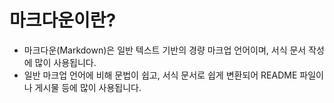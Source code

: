 # 마크다운이란?
- 마크다운(Markdown)은 일반 텍스트 기반의 경량 마크업 언어이며, 서식 문서 작성에 많이 사용됩니다. <br>
- 일반 마크업 언어에 비해 문법이 쉽고, 서식 문서로 쉽게 변환되어 README 파일이나 게시물 등에 많이 사용됩니다. <br>
